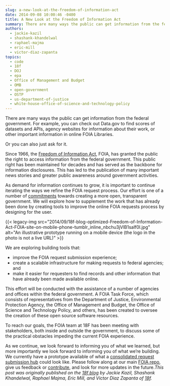 ```yaml
---
slug: a-new-look-at-the-freedom-of-information-act
date: 2014-09-08 10:00:46 -0400
title: A New Look at the Freedom of Information Act
summary: There are many ways the public can get information from the federal government. For example, you can check out Data.gov to find scores of datasets and APIs, agency websites for information about their work, or other important information in online FOIA Libraries. Or you can also just ask for it. Since 1966, the Freedom of
authors:
  - jackie-kazil
  - shashank-khandelwal
  - raphael-majma
  - eric-mill
  - victor-diaz-zapanta
topics:
  - code
  - 18f
  - DOJ
  - epa
  - Office of Management and Budget
  - OMB
  - open-government
  - OSTP
  - us-department-of-justice
  - white-house-office-of-science-and-technology-policy
---
```


There are many ways the public can get information from the federal government. For example, you can check out Data.gov to find scores of datasets and APIs, agency websites for information about their work, or other important information in online FOIA Libraries.

Or you can also just ask for it.

Since 1966, the [Freedom of Information Act](http://www.foia.gov/about.html), FOIA, has granted the public the right to access information from the federal government. This public right has been maintained for decades and has served as the backbone for information disclosures. This has led to the publication of many important news stories and greater public awareness around government activities.

As demand for information continues to grow, it is important to continue iterating the ways we refine the FOIA request process. Our effort is one of a number of [commitments](http://www.whitehouse.gov/sites/default/files/docs/us_national_action_plan_6p.pdf) towards creating a more open, transparent government. We will explore how to supplement the work that has already been done by creating tools to improve the online FOIA requests process by designing for the user.

{{< legacy-img src="2014/09/18f-blog-optimized-Freedom-of-Information-Act-FOIA-site-on-mobile-phone-tumblr\_inline\_nbchu3jVlB1salf0l.jpg" alt="An illustrative prototype running on a mobile device (the logo in the photo is not a live URL)" >}}

We are exploring building tools that:

  * improve the FOIA request submission experience;
  * create a scalable infrastructure for making requests to federal agencies; and
  * make it easier for requesters to find records and other information that have already been made available online.

This effort will be conducted with the assistance of a number of agencies and offices within the federal government. A FOIA Task Force, which consists of representatives from the Department of Justice, Environmental Protection Agency, the Office of Management and Budget, the Office of Science and Technology Policy, and others, has been created to oversee the creation of these open source software resources.

To reach our goals, the FOIA team at 18F has been meeting with stakeholders, both inside and outside the government, to discuss some of the practical obstacles impeding the current FOIA experience.

As we continue, we look forward to informing you of what we learned, but more importantly we look forward to informing you of what we’re building. We currently have a prototype available of what a [consolidated request submission hub](https://github.com/18F/foia-design/pull/40) could look like. Please follow along at our main [FOIA repo](https://github.com/18F/foia), give us feedback or [contribute](http://18fblog.tumblr.com/post/94543290971/the-contributors-guide-to-18f-code-for-the-common), and look for more updates in the future._This post was originally published on the [18f blog](http://18fblog.tumblr.com/) by Jackie Kazil, Shashank Khandelwal, Raphael Majma, Eric Mill, and Victor Diaz Zapanta of [18f](https://18f.gsa.gov/)._